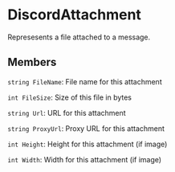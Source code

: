 DiscordAttachment
=================
Represesents a file attached to a message.

## Members
`string FileName`: File name for this attachment

`int FileSize`: Size of this file in bytes

`string Url`: URL for this attachment

`string ProxyUrl`: Proxy URL for this attachment

`int Height`: Height for this attachment (if image)

`int Width`: Width for this attachment (if image)
